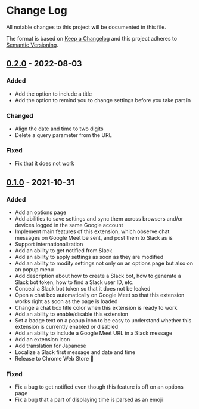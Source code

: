 # Change Log
All notable changes to this project will be documented in this file.

The format is based on [Keep a Changelog](http://keepachangelog.com) and this project adheres to [Semantic Versioning](http://semver.org).



## [0.2.0] - 2022-08-03
### Added
* Add the option to include a title
* Add the option to remind you to change settings before you take part in

### Changed
* Align the date and time to two digits
* Delete a query parameter from the URL

### Fixed
* Fix that it does not work



## [0.1.0] - 2021-10-31
### Added
* Add an options page
* Add abilities to save settings and sync them across browsers and/or devices logged in the same Google account
* Implement main features of this extension, which observe chat messages on Google Meet be sent, and post them to Slack as is
* Support internationalization
* Add an ability to get notified from Slack
* Add an ability to apply settings as soon as they are modified
* Add an ability to modify settings not only on an options page but also on an popup menu
* Add description about how to create a Slack bot, how to generate a Slack bot token, how to find a Slack user ID, etc.
* Conceal a Slack bot token so that it does not be leaked
* Open a chat box automatically on Google Meet so that this extension works right as soon as the page is loaded
* Change a chat box title color when this extension is ready to work
* Add an ability to enable/disable this extension
* Set a badge text on a popup icon to be easy to understand whether this extension is currently enabled or disabled
* Add an ability to include a Google Meet URL in a Slack message
* Add an extension icon
* Add translation for Japanese
* Localize a Slack first message and date and time
* Release to Chrome Web Store 🎉

### Fixed
* Fix a bug to get notified even though this feature is off on an options page
* Fix a bug that a part of displaying time is parsed as an emoji



[0.2.0]: https://github.com/noraworld/cuckoo/releases/tag/v0.2.0
[0.1.0]: https://github.com/noraworld/cuckoo/releases/tag/v0.1.0
